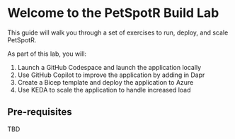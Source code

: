 # Welcome to the PetSpotR Build Lab

This guide will walk you through a set of exercises to run, deploy, and scale PetSpotR.

As part of this lab, you will:

1. Launch a GitHub Codespace and launch the application locally
2. Use GitHub Copilot to improve the application by adding in Dapr
3. Create a Bicep template and deploy the application to Azure
4. Use KEDA to scale the application to handle increased load

## Pre-requisites

TBD
